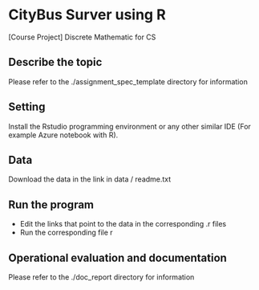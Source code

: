# CityBus Surver using R 
 [Course Project] Discrete Mathematic for CS
## Describe the topic
Please refer to the ./assignment_spec_template directory for information
## Setting
Install the Rstudio programming environment or any other similar IDE (For example Azure notebook with R).
## Data
Download the data in the link in data / readme.txt
## Run the program
- Edit the links that point to the data in the corresponding .r files
- Run the corresponding file r
## Operational evaluation and documentation
Please refer to the ./doc_report directory for information
